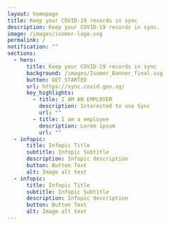 ```yaml
---
layout: homepage
title: Keep your COVID-19 records in sync
description: Keep your COVID-19 records in sync.
image: /images/isomer-logo.svg
permalink: /
notification: ""
sections:
  - hero:
      title: Keep your COVID-19 records in sync
      background: /images/Isomer_Banner_final.svg
      button: GET STARTED
      url: https://sync.covid.gov.sg/
      key_highlights:
        - title: I AM AN EMPLOYER
          description: Interested to use Sync
          url: ""
        - title: I am a employee
          description: Lorem ipsum
          url: ""
  - infopic:
      title: Infopic Title
      subtitle: Infopic Subtitle
      description: Infopic description
      button: Button Text
      alt: Image alt text
  - infopic:
      title: Infopic Title
      subtitle: Infopic Subtitle
      description: Infopic description
      button: Button Text
      alt: Image alt text
---
```


